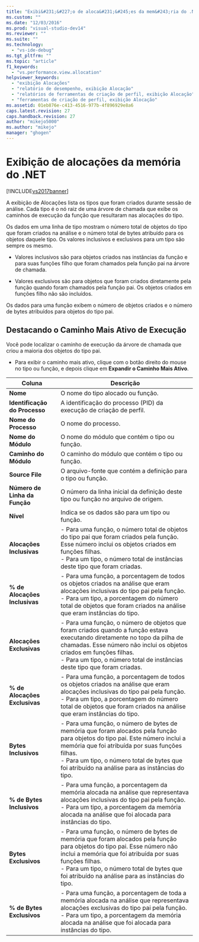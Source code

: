 ```yaml
---
title: "Exibi&#231;&#227;o de aloca&#231;&#245;es da mem&#243;ria do .NET | Microsoft Docs"
ms.custom: ""
ms.date: "12/03/2016"
ms.prod: "visual-studio-dev14"
ms.reviewer: ""
ms.suite: ""
ms.technology: 
  - "vs-ide-debug"
ms.tgt_pltfrm: ""
ms.topic: "article"
f1_keywords: 
  - "vs.performance.view.allocation"
helpviewer_keywords: 
  - "exibição Alocações"
  - "relatório de desempenho, exibição Alocação"
  - "relatórios de ferramentas de criação de perfil, exibição Alocação"
  - "ferramentas de criação de perfil, exibição Alocação"
ms.assetid: 01eb876e-c413-4516-977b-4f896929e8a6
caps.latest.revision: 27
caps.handback.revision: 27
author: "mikejo5000"
ms.author: "mikejo"
manager: "ghogen"
---
```

# Exibi&#231;&#227;o de aloca&#231;&#245;es da mem&#243;ria do .NET
[!INCLUDE[vs2017banner](../code-quality/includes/vs2017banner.md)]

A exibição de Alocações lista os tipos que foram criados durante sessão de análise.  Cada tipo é o nó raiz de uma árvore de chamada que exibe os caminhos de execução da função que resultaram nas alocações do tipo.  
  
 Os dados em uma linha de tipo mostram o número total de objetos do tipo que foram criados na análise e o número total de bytes atribuído para os objetos daquele tipo.  Os valores inclusivos e exclusivos para um tipo são sempre os mesmo.  
  
-   Valores inclusivos são para objetos criados nas instâncias da função e para suas funções filho que foram chamados pela função pai na árvore de chamada.  
  
-   Valores exclusivos são para objetos que foram criados diretamente pela função quando foram chamados pela função pai.  Os objetos criados em funções filho não são incluídos.  
  
 Os dados para uma função exibem o número de objetos criados e o número de bytes atribuídos para objetos do tipo pai.  
  
## Destacando o Caminho Mais Ativo de Execução  
 Você pode localizar o caminho de execução da árvore de chamada que criou a maioria dos objetos do tipo pai.  
  
-   Para exibir o caminho mais ativo, clique com o botão direito do mouse no tipo ou função, e depois clique em **Expandir o Caminho Mais Ativo**.  
  
|Coluna|Descrição|  
|------------|---------------|  
|**Nome**|O nome do tipo alocado ou função.|  
|**Identificação do Processo**|A identificação do processo \(PID\) da execução de criação de perfil.|  
|**Nome do Processo**|O nome do processo.|  
|**Nome do Módulo**|O nome do módulo que contém o tipo ou função.|  
|**Caminho do Módulo**|O caminho do módulo que contém o tipo ou função.|  
|**Source File**|O arquivo\-fonte que contém a definição para o tipo ou função.|  
|**Número de Linha da Função**|O número da linha inicial da definição deste tipo ou função no arquivo de origem.|  
|**Nível**|Indica se os dados são para um tipo ou função.|  
|**Alocações Inclusivas**|-   Para uma função, o número total de objetos do tipo pai que foram criados pela função.  Esse número inclui os objetos criados em funções filhas.<br />-   Para um tipo, o número total de instâncias deste tipo que foram criadas.|  
|**% de Alocações Inclusivas**|-   Para uma função, a porcentagem de todos os objetos criados na análise que eram alocações inclusivas do tipo pai pela função.<br />-   Para um tipo, a porcentagem do número total de objetos que foram criados na análise que eram instâncias do tipo.|  
|**Alocações Exclusivas**|-   Para uma função, o número de objetos que foram criados quando a função estava executando diretamente no topo da pilha de chamadas.  Esse número não inclui os objetos criados em funções filhas.<br />-   Para um tipo, o número total de instâncias deste tipo que foram criadas.|  
|**% de Alocações Exclusivas**|-   Para uma função, a porcentagem de todos os objetos criados na análise que eram alocações inclusivas do tipo pai pela função.<br />-   Para um tipo, a porcentagem do número total de objetos que foram criados na análise que eram instâncias do tipo.|  
|**Bytes Inclusivos**|-   Para uma função, o número de bytes de memória que foram alocados pela função para objetos do tipo pai.  Este número inclui a memória que foi atribuída por suas funções filhas.<br />-   Para um tipo, o número total de bytes que foi atribuído na análise para as instâncias do tipo.|  
|**% de Bytes Inclusivos**|-   Para uma função, a porcentagem da memória alocada na análise que representava alocações inclusivas do tipo pai pela função.<br />-   Para um tipo, a porcentagem da memória alocada na análise que foi alocada para instâncias do tipo.|  
|**Bytes Exclusivos**|-   Para uma função, o número de bytes de memória que foram alocados pela função para objetos do tipo pai.  Esse número não inclui a memória que foi atribuída por suas funções filhas.<br />-   Para um tipo, o número total de bytes que foi atribuído na análise para as instâncias do tipo.|  
|**% de Bytes Exclusivos**|-   Para uma função, a porcentagem de toda a memória alocada na análise que representava alocações exclusivas do tipo pai pela função.<br />-   Para um tipo, a porcentagem da memória alocada na análise que foi alocada para instâncias do tipo.|